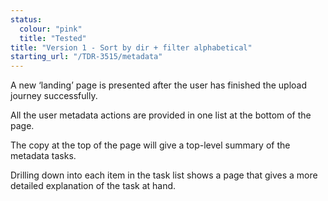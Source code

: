 ```yaml
---
status:
  colour: "pink"
  title: "Tested"
title: "Version 1 - Sort by dir + filter alphabetical"
starting_url: "/TDR-3515/metadata"
---
```


A new ‘landing’ page is presented after the user has finished the upload journey successfully. 

All the user metadata actions are provided in one list at the bottom of the page. 

The copy at the top of the page will give a top-level summary of the metadata tasks. 

Drilling down into each item in the task list shows a page that gives a more detailed explanation of the task at hand.
